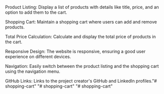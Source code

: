 Product Listing: Display a list of products with details like title, price, and an option to add them to the cart.

Shopping Cart: Maintain a shopping cart where users can add and remove products.

Total Price Calculation: Calculate and display the total price of products in the cart.

Responsive Design: The website is responsive, ensuring a good user experience on different devices.

Navigation: Easily switch between the product listing and the shopping cart using the navigation menu.

GitHub Links: Links to the project creator's GitHub and LinkedIn profiles."# shopping-cart" 
"# shopping-cart" 
"# shopping-cart" 
